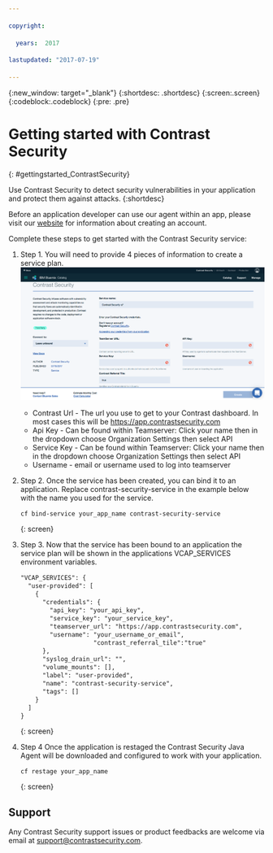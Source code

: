 ```yaml
---

copyright:

  years:  2017

lastupdated: "2017-07-19"

---
```


{:new_window: target="_blank"}
{:shortdesc: .shortdesc}
{:screen:.screen}
{:codeblock:.codeblock}
{:pre: .pre}


# Getting started with Contrast Security
{: #gettingstarted_ContrastSecurity}


Use Contrast Security to detect security vulnerabilities in your application and protect them against attacks.
{:shortdesc}


Before an application developer can use our agent within an app, please visit our [website](https://www.contrastsecurity.com/bluemix) for information about creating an account.

Complete these steps to get started with the Contrast Security service:


1. Step 1. You will need to provide 4 pieces of information to create a service plan.
	![Service Creation](./screenshot.png)
	
	* Contrast Url - The url you use to get to your Contrast dashboard.  In most cases this will be https://app.contrastsecurity.com
	* Api Key - Can be found within Teamserver: Click your name then in the dropdown choose Organization Settings then select API
	* Service Key - Can be found within Teamserver: Click your name then in the dropdown choose Organization Settings then select API
	* Username - email or username used to log into teamserver

2. Step 2. Once the service has been created, you can bind it to an application.
	 Replace contrast-security-service in the example below with the name you used for the service.
	 ```
	 cf bind-service your_app_name contrast-security-service
	 ```
	 {: screen}

3. Step 3. Now that the service has been bound to an application the service plan will be shown in the applications VCAP_SERVICES environment variables.

	```
	"VCAP_SERVICES": {
      "user-provided": [
        {
          "credentials": {
            "api_key": "your_api_key",
            "service_key": "your_service_key",
            "teamserver_url": "https://app.contrastsecurity.com",
            "username": "your_username_or_email",
						"contrast_referral_tile":"true"
          },
          "syslog_drain_url": "",
          "volume_mounts": [],
          "label": "user-provided",
          "name": "contrast-security-service",
          "tags": []
        }
      ]
    }
	```
	{: screen}

4. Step 4 Once the application is restaged the Contrast Security Java Agent will be downloaded and configured to work with your application.
	```
	cf restage your_app_name
	```
	{: screen}



## Support
Any Contrast Security support issues or product feedbacks are welcome via email at support@contrastsecurity.com.